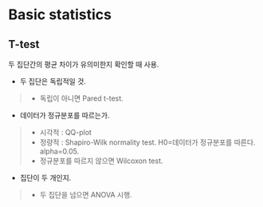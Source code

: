# Basic statistics

## T-test
두 집단간의 평균 차이가 유의미한지 확인할 때 사용.
- 두 집단은 독립적일 것.
> - 독립이 아니면 Pared t-test.
- 데이터가 정규분포를 따르는가.
> - 시각적 : QQ-plot
> - 정량적 : Shapiro-Wilk normality test. H0=데이터가 정규분포를 따른다. alpha=0.05.
> - 정규분포를 따르지 않으면 Wilcoxon test.
- 집단이 두 개인지.
> - 두 집단을 넘으면 ANOVA 시행.
